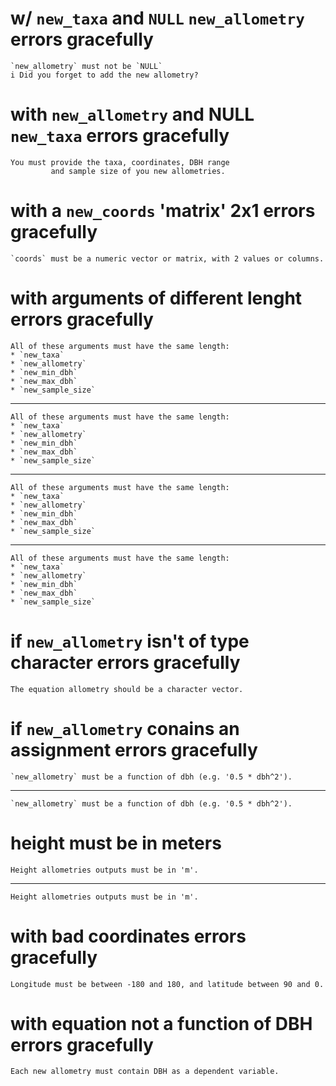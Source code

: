 # w/ `new_taxa` and `NULL` `new_allometry` errors gracefully

    `new_allometry` must not be `NULL`
    i Did you forget to add the new allometry?

# with `new_allometry` and NULL `new_taxa` errors gracefully

    You must provide the taxa, coordinates, DBH range
             and sample size of you new allometries.

# with a `new_coords` 'matrix' 2x1 errors gracefully

    `coords` must be a numeric vector or matrix, with 2 values or columns.

# with arguments of different lenght errors gracefully

    All of these arguments must have the same length:
    * `new_taxa`
    * `new_allometry`
    * `new_min_dbh`
    * `new_max_dbh`
    * `new_sample_size`

---

    All of these arguments must have the same length:
    * `new_taxa`
    * `new_allometry`
    * `new_min_dbh`
    * `new_max_dbh`
    * `new_sample_size`

---

    All of these arguments must have the same length:
    * `new_taxa`
    * `new_allometry`
    * `new_min_dbh`
    * `new_max_dbh`
    * `new_sample_size`

---

    All of these arguments must have the same length:
    * `new_taxa`
    * `new_allometry`
    * `new_min_dbh`
    * `new_max_dbh`
    * `new_sample_size`

# if `new_allometry` isn't of type character errors gracefully

    The equation allometry should be a character vector.

# if `new_allometry` conains an assignment errors gracefully

    `new_allometry` must be a function of dbh (e.g. '0.5 * dbh^2').

---

    `new_allometry` must be a function of dbh (e.g. '0.5 * dbh^2').

# height must be in meters

    Height allometries outputs must be in 'm'.

---

    Height allometries outputs must be in 'm'.

# with bad coordinates errors gracefully

    Longitude must be between -180 and 180, and latitude between 90 and 0.

# with equation not a function of DBH errors gracefully

    Each new allometry must contain DBH as a dependent variable.

